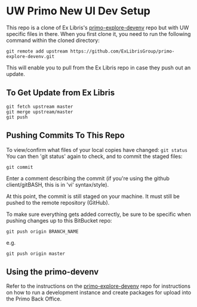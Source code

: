 # UW Primo New UI Dev Setup

This repo is a clone of Ex Libris's [primo-explore-devenv](https://github.com/ExLibrisGroup/primo-explore-devenv) repo but with UW specific files in there. When you first clone it, you need to run the following command within the cloned directory:

`git remote add upstream https://github.com/ExLibrisGroup/primo-explore-devenv.git`

This will enable you to pull from the Ex Libris repo in case they push out an update.

## To Get Update from Ex Libris

```
git fetch upstream master
git merge upstream/master
git push
```

## Pushing Commits To This Repo

To view/confirm what files of your local copies have changed:
`git status`
You can then 'git status' again to check, and to commit the staged files:

`git commit`

Enter a comment describing the commit (if you're using the github client/gitBASH, this is in 'vi' syntax/style).

At this point, the commit is still staged on your machine. It must still be pushed to the remote repository (GitHub).

To make sure everything gets added correctly, be sure to be specific when pushing changes up to this BitBucket repo:

`git push origin BRANCH_NAME`

e.g.

`git push origin master`

## Using the primo-devenv

Refer to the instructions on the [primo-explore-devenv](https://github.com/ExLibrisGroup/primo-explore-devenv) repo for instructions on how to run a development instance and create packages for upload into the Primo Back Office.

